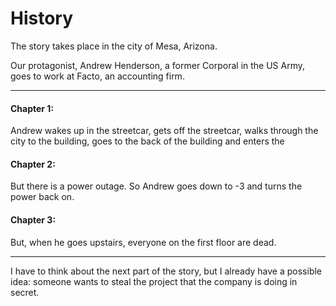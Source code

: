 ﻿# History

The story takes place in the city of Mesa, Arizona.

Our protagonist, Andrew Henderson, a former Corporal in the US Army, goes to work at Facto, an accounting firm.

***

#### Chapter 1:
Andrew wakes up in the streetcar, gets off the streetcar, walks through the city to the building, goes to the back of the building and enters the

#### Chapter 2:
But there is a power outage. So Andrew goes down to -3 and turns the power back on.

#### Chapter 3:
But, when he goes upstairs, everyone on the first floor are dead.

***

I have to think about the next part of the story, but I already have a possible idea: someone wants to steal the project that the company is doing in secret.
